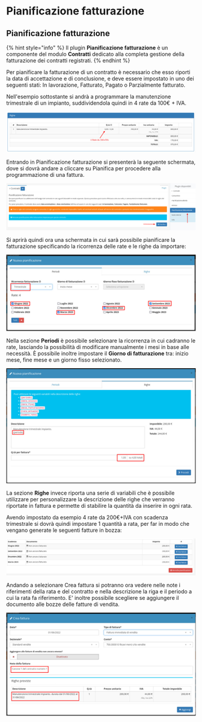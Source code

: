 # Pianificazione fatturazione

## **Pianificazione fatturazione**

{% hint style="info" %}
Il plugin **Pianificazione fatturazione** è un componente del modulo **Contratti** dedicato alla completa gestione della fatturazione dei contratti registrati.
{% endhint %}

Per pianificare la fatturazione di un contratto è necessario che esso riporti la data di accettazione e di conclusione, e deve essere impostato in uno dei seguenti stati: In lavorazione, Fatturato, Pagato o Parzialmente fatturato.

Nell'esempio sottostante si andrà a programmare la manutenzione trimestrale di un impianto, suddividendola quindi in 4 rate da 100€ + IVA.

![](<../../../../.gitbook/assets/immagine (42).png>)

Entrando in Pianificazione fatturazione si presenterà la seguente schermata, dove si dovrà andare a cliccare su Pianifica per procedere alla programmazione di una fattura.

![](<../../../../.gitbook/assets/immagine (38).png>)

Si aprirà quindi ora una schermata in cui sarà possibile pianificare la fatturazione specificando la ricorrenza delle rate e le righe da importare:

![](<../../../../.gitbook/assets/immagine (45).png>)

Nella sezione **Periodi** è possibile selezionare la ricorrenza in cui cadranno le rate, lasciando la possibilità di modificare manualmente i mesi in base alle necessità. È possibile inoltre impostare il **Giorno di fatturazione** tra: inizio mese, fine mese e un giorno fisso selezionato.

![](<../../../../.gitbook/assets/immagine (25).png>)

La sezione **Righe** invece riporta una serie di variabili che è possibile utilizzare per personalizzare la descrizione delle righe che verranno riportate in fattura e permette di stabilire la quantità da inserire in ogni rata.

Avendo impostato da esempio 4 rate da 200€+IVA con scadenza trimestrale si dovrà quindi impostare 1 quantità a rata, per far in modo che vengano generate le seguenti fatture in bozza:

![](<../../../../.gitbook/assets/immagine (18).png>)

Andando a selezionare Crea fattura si potranno ora vedere nelle note i riferimenti della rata e del contratto e nella descrizione la riga e il periodo a cui la rata fa riferimento. E' inoltre possibile scegliere se aggiungere il documento alle bozze delle fatture di vendita.

![](<../../../../.gitbook/assets/immagine (34).png>)
